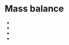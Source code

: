 # Mass balance

- [](../notebooks/tutorials/plot_mass_balance.ipynb)
- [](../notebooks/tutorials/massbalance_calibration.ipynb)
- [](../notebooks/tutorials/massbalance_global_params.ipynb)
- [](../notebooks/tutorials/massbalance_perturbation.ipynb)
